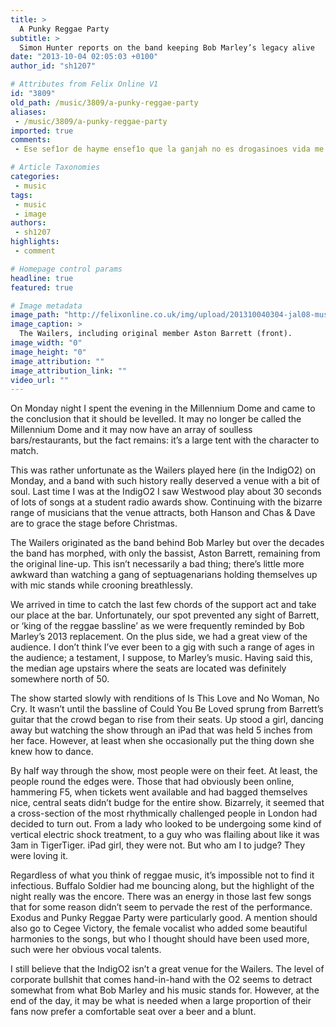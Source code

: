 ```yaml
---
title: >
  A Punky Reggae Party
subtitle: >
  Simon Hunter reports on the band keeping Bob Marley’s legacy alive
date: "2013-10-04 02:05:03 +0100"
author_id: "sh1207"

# Attributes from Felix Online V1
id: "3809"
old_path: /music/3809/a-punky-reggae-party
aliases:
 - /music/3809/a-punky-reggae-party
imported: true
comments:
 - Ese sef1or de hayme ensef1o que la ganjah no es drogasinoes vida me ensef1o que todos somos ricospero el dirneo se cobra la factura con la cabeza que todos somos importantes para la sociedadpero que todos son iguales en toda las formas que puede darnos vida ME ENSEd1O QUE NO NECESITAMOS IR A UNA UNI PARA SER PRESIDENTES DENTRO DE NUESTRA ALMA ESE SEd1OR NUNKA DEBIO IRSE O TALVES YO DEBI HABER NACIDO ANTESESO ES LO QUE ME PREGUNTO TODOS LOS DIAS Hello My name is Kathy I work with Direct Buy and I am interested in pucasrhing a link on your fashion websiteYour site looks great and if possible I would love to be part of your blogroll Would you please let me know how much you would charge for a basic text link on your homepageThank you for your time I look forward to hearing back from youKind regardsKathy  problem maybe   ever before   squeezing existing   alternative since   child properly

# Article Taxonomies
categories:
 - music
tags:
 - music
 - image
authors:
 - sh1207
highlights:
 - comment

# Homepage control params
headline: true
featured: true

# Image metadata
image_path: "http://felixonline.co.uk/img/upload/201310040304-jal08-mus-wailers.jpg"
image_caption: >
  The Wailers, including original member Aston Barrett (front).
image_width: "0"
image_height: "0"
image_attribution: ""
image_attribution_link: ""
video_url: ""
---
```


On Monday night I spent the evening in the Millennium Dome and came to the conclusion that it should be levelled. It may no longer be called the Millennium Dome and it may now have an array of soulless bars/restaurants, but the fact remains: it’s a large tent with the character to match.

This was rather unfortunate as the Wailers played here (in the IndigO2) on Monday, and a band with such history really deserved a venue with a bit of soul. Last time I was at the IndigO2 I saw Westwood play about 30 seconds of lots of songs at a student radio awards show. Continuing with the bizarre range of musicians that the venue attracts, both Hanson and Chas & Dave are to grace the stage before Christmas.

The Wailers originated as the band behind Bob Marley but over the decades the band has morphed, with only the bassist, Aston Barrett, remaining from the original line-up. This isn’t necessarily a bad thing; there’s little more awkward than watching a gang of septuagenarians holding themselves up with mic stands while crooning breathlessly.

We arrived in time to catch the last few chords of the support act and take our place at the bar. Unfortunately, our spot prevented any sight of Barrett, or ‘king of the reggae bassline’ as we were frequently reminded by Bob Marley’s 2013 replacement. On the plus side, we had a great view of the audience. I don’t think I’ve ever been to a gig with such a range of ages in the audience; a testament, I suppose, to Marley’s music. Having said this, the median age upstairs where the seats are located was definitely somewhere north of 50.

The show started slowly with renditions of Is This Love and No Woman, No Cry. It wasn’t until the bassline of Could You Be Loved sprung from Barrett’s guitar that the crowd began to rise from their seats. Up stood a girl, dancing away but watching the show through an iPad that was held 5 inches from her face. However, at least when she occasionally put the thing down she knew how to dance.

By half way through the show, most people were on their feet. At least, the people round the edges were. Those that had obviously been online, hammering F5, when tickets went available and had bagged themselves nice, central seats didn’t budge for the entire show. Bizarrely, it seemed that a cross-section of the most rhythmically challenged people in London had decided to turn out. From a lady who looked to be undergoing some kind of vertical electric shock treatment, to a guy who was flailing about like it was 3am in TigerTiger. iPad girl, they were not. But who am I to judge? They were loving it.

Regardless of what you think of reggae music, it’s impossible not to find it infectious. Buffalo Soldier had me bouncing along, but the highlight of the night really was the encore. There was an energy in those last few songs that for some reason didn’t seem to pervade the rest of the performance. Exodus and Punky Reggae Party were particularly good. A mention should also go to Cegee Victory, the female vocalist who added some beautiful harmonies to the songs, but who I thought should have been used more, such were her obvious vocal talents.

I still believe that the IndigO2 isn’t a great venue for the Wailers. The level of corporate bullshit that comes hand-in-hand with the O2 seems to detract somewhat from what Bob Marley and his music stands for. However, at the end of the day, it may be what is needed when a large proportion of their fans now prefer a comfortable seat over a beer and a blunt.
